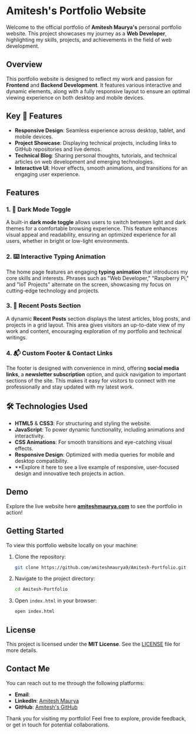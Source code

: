 # Amitesh's Portfolio Website

Welcome to the official portfolio of **Amitesh Maurya's** personal portfolio website. This project showcases my journey as a **Web Developer**, highlighting my skills, projects, and achievements in the field of web development.

## Overview

This portfolio website is designed to reflect my work and passion for **Frontend** and **Backend Development**. It features various interactive and dynamic elements, along with a fully responsive layout to ensure an optimal viewing experience on both desktop and mobile devices.

## Key 🚀 Features

- **Responsive Design**: Seamless experience across desktop, tablet, and mobile devices.
- **Project Showcase**: Displaying technical projects, including links to GitHub repositories and live demos.
- **Technical Blog**: Sharing personal thoughts, tutorials, and technical articles on web development and emerging technologies.
- **Interactive UI**: Hover effects, smooth animations, and transitions for an engaging user experience.

## Features

### 1. 🌙 **Dark Mode Toggle**
A built-in **dark mode toggle** allows users to switch between light and dark themes for a comfortable browsing experience. This feature enhances visual appeal and readability, ensuring an optimized experience for all users, whether in bright or low-light environments.

### 2. ⌨️ **Interactive Typing Animation**
The home page features an engaging **typing animation** that introduces my core skills and interests. Phrases such as "Web Developer," "Raspberry Pi," and "IoT Projects" alternate on the screen, showcasing my focus on cutting-edge technology and projects.

### 3. 📝 **Recent Posts Section**
A dynamic **Recent Posts** section displays the latest articles, blog posts, and projects in a grid layout. This area gives visitors an up-to-date view of my work and content, encouraging exploration of my portfolio and technical writings.

### 4. 📬 **Custom Footer & Contact Links**
The footer is designed with convenience in mind, offering **social media links**, a **newsletter subscription** option, and quick navigation to important sections of the site. This makes it easy for visitors to connect with me professionally and stay updated with my latest work.

## 🛠️ Technologies Used

- **HTML5** & **CSS3**: For structuring and styling the website.
- **JavaScript**: To power dynamic functionality, including animations and interactivity.
- **CSS Animations**: For smooth transitions and eye-catching visual effects.
- **Responsive Design**: Optimized with media queries for mobile and desktop compatibility.
- **Explore it here to see a live example of responsive, user-focused design and innovative tech projects in action.

## Demo
Explore the live website here [**amiteshmaurya.com**](https://www.amiteshmaurya.com/)
to see the portfolio in action!


## Getting Started

To view this portfolio website locally on your machine:
1. Clone the repository:

    ```bash
    git clone https://github.com/amiteshmaurya9/Amitesh-Portfolio.git
    ```

2. Navigate to the project directory:

    ```bash
    cd Amitesh-Portfolio
    ```

3. Open `index.html` in your browser:

    ```bash
    open index.html
    ```

## License

This project is licensed under the **MIT License**. See the [LICENSE](LICENSE) file for more details.

## Contact Me

You can reach out to me through the following platforms:

- **Email**: []()
- **LinkedIn**: [Amitesh Maurya](https://www.linkedin.com/in/amitesh-maurya)
- **GitHub**: [Amitesh's GitHub](https://github.com/amiteshmaurya9)

Thank you for visiting my portfolio! Feel free to explore, provide feedback, or get in touch for potential collaborations.

